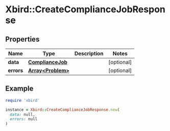 # Xbird::CreateComplianceJobResponse

## Properties

| Name | Type | Description | Notes |
| ---- | ---- | ----------- | ----- |
| **data** | [**ComplianceJob**](ComplianceJob.md) |  | [optional] |
| **errors** | [**Array&lt;Problem&gt;**](Problem.md) |  | [optional] |

## Example

```ruby
require 'xbird'

instance = Xbird::CreateComplianceJobResponse.new(
  data: null,
  errors: null
)
```


